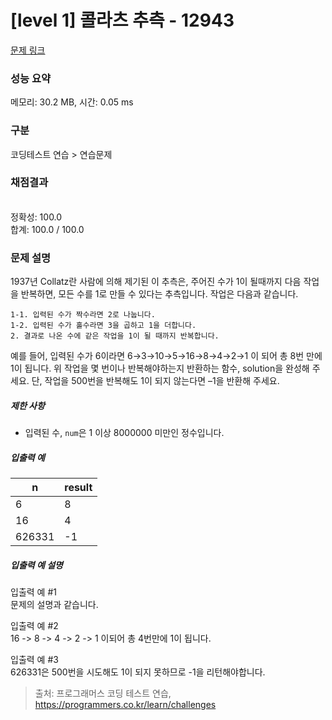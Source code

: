 # [level 1] 콜라츠 추측 - 12943 

[문제 링크](https://programmers.co.kr/learn/courses/30/lessons/12943?language=javascript) 

### 성능 요약

메모리: 30.2 MB, 시간: 0.05 ms

### 구분

코딩테스트 연습 > 연습문제

### 채점결과

<br/>정확성: 100.0<br/>합계: 100.0 / 100.0

### 문제 설명

<p>1937년 Collatz란 사람에 의해 제기된 이 추측은, 주어진 수가 1이 될때까지 다음 작업을 반복하면, 모든 수를 1로 만들 수 있다는 추측입니다. 작업은 다음과 같습니다.</p>
<div class="highlight"><pre class="codehilite"><code>1-1. 입력된 수가 짝수라면 2로 나눕니다. 
1-2. 입력된 수가 홀수라면 3을 곱하고 1을 더합니다.
2. 결과로 나온 수에 같은 작업을 1이 될 때까지 반복합니다.
</code></pre></div>
<p>예를 들어, 입력된 수가 6이라면 6→3→10→5→16→8→4→2→1 이 되어 총 8번 만에 1이 됩니다. 위 작업을 몇 번이나 반복해야하는지 반환하는 함수, solution을 완성해 주세요. 단, 작업을 500번을 반복해도 1이 되지 않는다면 –1을 반환해 주세요.</p>

<h5>제한 사항</h5>

<ul>
<li>입력된 수,  <code>num</code>은 1 이상 8000000 미만인 정수입니다.</li>
</ul>

<h5>입출력 예</h5>
<table class="table">
        <thead><tr>
<th>n</th>
<th>result</th>
</tr>
</thead>
        <tbody><tr>
<td>6</td>
<td>8</td>
</tr>
<tr>
<td>16</td>
<td>4</td>
</tr>
<tr>
<td>626331</td>
<td>-1</td>
</tr>
</tbody>
      </table>
<h5>입출력 예 설명</h5>

<p>입출력 예 #1<br>
문제의 설명과 같습니다.</p>

<p>입출력 예 #2<br>
16 -&gt; 8 -&gt; 4 -&gt; 2 -&gt; 1 이되어 총 4번만에 1이 됩니다.</p>

<p>입출력 예 #3<br>
626331은 500번을 시도해도 1이 되지 못하므로 -1을 리턴해야합니다.</p>


> 출처: 프로그래머스 코딩 테스트 연습, https://programmers.co.kr/learn/challenges